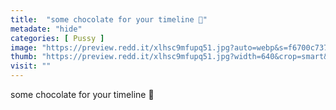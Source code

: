 ```yaml
---
title:  "some chocolate for your timeline 🥺"
metadate: "hide"
categories: [ Pussy ]
image: "https://preview.redd.it/xlhsc9mfupq51.jpg?auto=webp&s=f6700c737f3a2c375f3fd25727e4fc046e6be0a9"
thumb: "https://preview.redd.it/xlhsc9mfupq51.jpg?width=640&crop=smart&auto=webp&s=3311b93d02f4bf47062c1445ffeb85448ed258e3"
visit: ""
---
```

some chocolate for your timeline 🥺
